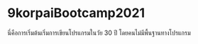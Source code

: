 # 9korpaiBootcamp2021

นี่คือการเริ่มต้นเริ่มการเขียนโปรแกรมในวัย 30 ปี โดยคนไม่มีพื้นฐานทางโปรแกรม
